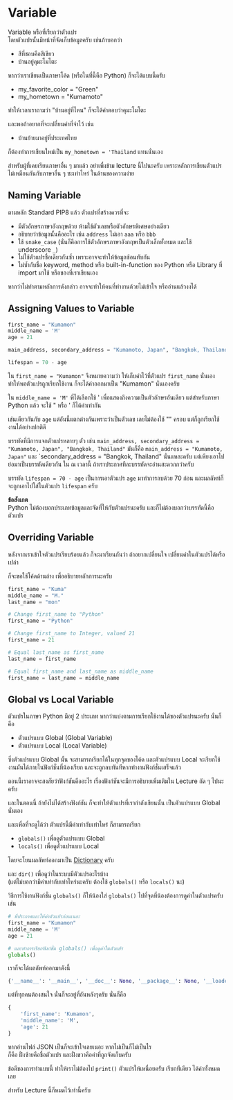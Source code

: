 # Variable
Variable หรือที่เรียกว่าตัวแปร <br>
โดยตัวแปรนั้นมีหน้าที่จัดเก็บข้อมูลครับ เช่นถ้าบอกว่า
- สีที่ชอบคือสีเขียว
- บ้านอยู่คุมะโมโตะ

หากว่าเราเขียนเป็นภาษาโค้ด (หรือในที่นี้คือ Python) ก็จะได้แบบนี้ครับ
- my_favorite_color = "Green"
- my_hometown = "Kumamoto" 

ทำให้เวลาเราถามว่า "บ้านอยู่ที่ไหน" ก็จะได้คำตอบว่าคุมะโมโตะ

และพอถ้าอยากที่จะเปลี่ยนค่าที่จำไว้ เช่น
- บ้านย้ายมาอยู่ที่ประเทศไทย

ก็ต้องทำการเขียนใหม่เป็น `my_hometown = 'Thailand` แทนนั่นเอง

สำหรับผู้ที่เคยเรียนภาษาอื่น ๆ มาแล้ว อย่าเพื่งข้าม lecture นี้ไปนะครับ เพราะหลักการเขียนตัวแปรไม่เหมือนกันกับภาษาอื่น ๆ ซะเท่าไหร่ ในด้านของความง่าย

## Naming Variable
ตามหลัก Standard PIP8 แล้ว ตัวแปรที่สร้างควรที่จะ
- มีตัวอักษรภาษาอังกฤษด้วย ห้ามใช้ตัวเลขหรือตัวอักษรพิเศษ​อย่างเดียว
- อธิบายว่าข้อมูลนั้นคืออะไร เช่น `address` ไม่เอา `aaa` หรือ `bbb`
- ใช้ `snake_case` (นั่นก็คือการใช้ตัวอักษรภาษาอังกฤษเป็นตัวเล็กทั้งหมด และใช้ underscore `_`)
- ไม่ใช้ตัวแปรชื่อเดียวกันซ้ำ เพราะอาจจะทำให้ข้อมูลซ้อนทับกัน
- ไม่ซ้ำกับชื่อ keyword, method หรือ built-in-function ของ Python หรือ Library ที่ import มาใช้ หรือของที่เราเขียนเอง

หากว่าไม่ทำตามหลักการดังกล่าว อาจจะทำให้คนที่ทำงานด้วยไม่เข้าใจ หรืออ่านแล้วงงได้

## Assigning Values to Variable
```python
first_name = "Kumamon"
middle_name = 'M'
age = 21

main_address, secondary_address = "Kumamoto, Japan", "Bangkok, Thailand"

lifespan = 70 - age
```

ใน `first_name = "Kumamon"` จึงหมายความว่า ให้เก็บคำไว้ที่ตัวแปร `first_name` นั่นเอง<br>
ทำให้พอตัวแปรถูกเรียกใช้งาน ก็จะได้ค่าออกมาเป็น "Kumamon" นั่นเองครับ

ใน `middle_name = 'M'` พี่ได้เลือกใช้ ' เพื่อแสดงถึงความเป็นตัวอักษรอันเดียว แต่สำหรับภาษา Python แล้ว จะใช้ " หรือ ' ก็ได้ค่าเท่ากัน

เช่นเดียวกันกับ `age` แต่อันนี้แตกต่างกันเพราะว่าเป็นตัวเลข เลยไม่ต้องใช้ "" ครอบ แต่ก็ถูกเรียกใช้งานได้อย่างปกติดี

บรรทัดที่มีการแจกตัวแปรหลายๆ ตัว เช่น `main_address, secondary_address = "Kumamoto, Japan", "Bangkok, Thailand"` มันก็คือ `main_address = "Kumamoto, Japan"` และ `secondary_address = "Bangkok, Thailand" นั่นแหละครับ แต่เพียงเอาไปย่อมาเป็นบรรทัดเดียวกัน ใน ณ เวลานี้ ถ้าเราประกาศทีละบรรทัดจะอ่านสะดวกกว่าครับ

บรรทัด `lifespan = 70 - age` เป็นการเอาตัวแปร `age` มาทำการลบด้วย 70 ก่อน และผลลัพท์ก็จะถูกเอาไปใส่ในตัวแปร `lifespan` ครับ

 **ข้อสังเกต**<br>
Python ไม่ต้องบอกประเภทข้อมูลและจัดที่ให้กับตัวแปรนะครับ และก็ไม่ต้องบอกว่าบรรทัดนี้คือตัวแปร

## Overriding Variable
หลังจากเราเข้าใจตัวแปรเรียบร้อยแล้ว ก็จะมาเรียนกันว่า ถ้าอยากเปลี่ยนใจ เปลี่ยนค่าในตัวแปรได้หรือเปล่า

ก็จะขอใช้โค้ดด้านล่าง เพื่ออธิบายหลักการนะครับ
```python
first_name = "Kuma"
middle_name = "M."
last_name = "mon"

# Change first_name to "Python"
first_name = "Python"

# Change first_name to Integer, valued 21
first_name = 21

# Equal last_name as first_name
last_name = first_name

# Equal first_name and last_name as middle_name
first_name = last_name = middle_name
```

## Global vs Local Variable
ตัวแปรในภาษา Python มีอยู่ 2 ประเภท หากว่าแบ่งตามการเรียกใช้งานได้ของตัวแปรนะครับ นั่นก็คือ
- ตัวแปรแบบ Global (Global Variable)
- ตัวแปรแบบ Local (Local Variable)

ซึ่งตัวแปรแบบ Global นั้น จะสามารถเรียกได้ในทุกจุดของโค้ด
และตัวแปรแบบ Local จะเรียกใช้งานมันได้ภายในฟังก์ชั่นที่น้องเรียก และจะถูกลบทันทีหากทำงานฟังก์ชั่นเสร็จแล้ว

ตอนนี้เราอาจจะสงสัยว่าฟังก์ชันคืออะไร เรื่องฟังก์ชันจะมีการอธิบายเพิ่มเติมใน Lecture ถัด ๆ ไปนะครับ

และในตอนนี้ ถ้ายังไม่ได้สร้างฟังก์ชัน ก็จะทำให้ตัวแปรที่เรากำลังเขียนนั้น เป็นตัวแปรแบบ Global นั่นเอง

และเพื่อที่จะดูได้ว่า ตัวแปรนี้มีค่าเท่ากับเท่าไหร่ ก็สามารถเรียก
- `globals()` เพื่อดูตัวแปรแบบ Global
- `locals()` เพื่อดูตัวแปรแบบ Local

โดยจะโยนผลลัพท์ออกมาเป็น [Dictionary](Python/Dictionary/) ครับ

และ `dir()` เพื่อดูว่าในระบบมีตัวแปรอะไรบ้าง <br>(แต่ไม่บอกว่ามีค่าเท่ากับเท่าไหร่นะครับ ต้องใช้ `globals()` หรือ `locals()` นะ)

วิธีการใช้งานฟังก์ชั่น `globals()` ก็ให้น้องใส่ `globals()` ไปที่จุดที่น้องต้องการดูค่าในตัวแปรครับ เช่น

```python
# พี่ประกาศและให้ค่าตัวแปรก่อนเนอะ 
first_name = "Kumamon"
middle_name = 'M'
age = 21

# และทำการเรียกฟังก์ชั่น globals() เพื่อดูค่าในตัวแปร
globals()
```

เราก็จะได้ผลลัพท์ออกมาดังนี้
```python
{'__name__': '__main__', '__doc__': None, '__package__': None, '__loader__': <class '_frozen_importlib.BuiltinImporter'>, '__spec__': None, '__annotations__': {}, '__builtins__': <module 'builtins' (built-in)>, 'first_name': 'Kumamon', 'middle_name': 'M', 'age': 21}
```

แต่ที่ทุกคนต้องสนใจ นั่นก็จะอยู่ที่อันหลังๆครับ นั่นก็คือ
```python
{
    'first_name': 'Kumamon', 
    'middle_name': 'M', 
    'age': 21
}
```
หากอ่านไฟล์​ JSON เป็นก็จะเข้าใจเลยเนอะ หากไม่เป็นก็ไม่เป็นไร<br>
ก็คือ ฝั่งซ้ายคือชื่อตัวแปร และฝั่งขวาคือค่าที่ถูกจัดเก็บครับ

ข้อดีของการทำแบบนี้ ทำให้เราไม่ต้องไป `print()` ตัวแปรให้เหนื่อยครับ เรียกทีเดียว ได้ค่าทั้งหมดเลย

สำหรับ Lecture นี้ก็หมดไว้เท่านี้ครับ
